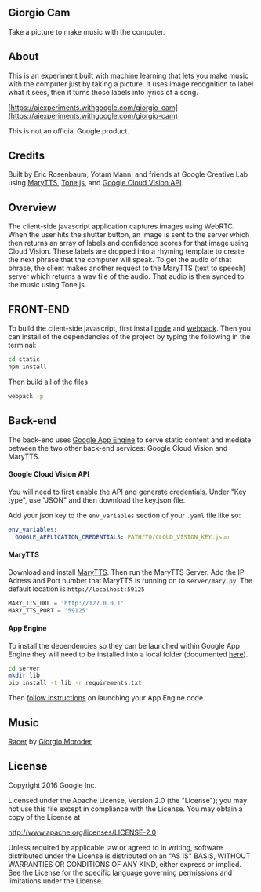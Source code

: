 ## Giorgio Cam
Take a picture to make music with the computer.

## About

This is an experiment built with machine learning that lets you make music with the computer just by taking a picture. It uses image recognition to label what it sees, then it turns those labels into lyrics of a song.

[https://aiexperiments.withgoogle.com/giorgio-cam](https://aiexperiments.withgoogle.com/giorgio-cam)

This is not an official Google product.

## Credits

Built by Eric Rosenbaum, Yotam Mann, and friends at Google Creative Lab using [MaryTTS](https://github.com/marytts/marytts), [Tone.js](https://github.com/Tonejs/Tone.js), and [Google Cloud Vision API](https://cloud.google.com/vision/).

## Overview

The client-side javascript application captures images using WebRTC. When the user hits the shutter button, an image is sent to the server which then returns an array of labels and confidence scores for that image using Cloud Vision. These labels are dropped into a rhyming template to create the next phrase that the computer will speak. To get the audio of that phrase, the client makes another request to the MaryTTS (text to speech) server which returns a wav file of the audio. That audio is then synced to the music using Tone.js.

## FRONT-END

To build the client-side javascript, first install [node](https://nodejs.org) and [webpack](https://webpack.github.io/). Then you can install of the dependencies of the project by typing the following in the terminal: 

```bash
cd static
npm install
```

Then build all of the files

```bash
webpack -p
```

## Back-end

The back-end uses [Google App Engine](https://cloud.google.com/appengine/) to serve static content and mediate between the two other back-end services: Google Cloud Vision and MaryTTS. 

#### Google Cloud Vision API

You will need to first enable the API and [generate credentials](https://cloud.google.com/vision/docs/common/auth). Under "Key type", use "JSON" and then download the key.json file. 

Add your json key to the `env_variables` section of your `.yaml` file like so:

```yaml
env_variables:
  GOOGLE_APPLICATION_CREDENTIALS: PATH/TO/CLOUD_VISION_KEY.json
```

#### MaryTTS

Download and install [MaryTTS](https://github.com/marytts/marytts). Then run the MaryTTS Server. Add the IP Adress and Port number that MaryTTS is running on to `server/mary.py`. The default location is `http://localhost:59125`

```python
MARY_TTS_URL = 'http://127.0.0.1'
MARY_TTS_PORT = '59125'
```

#### App Engine

To install the dependencies so they can be launched within Google App Engine they will need to be installed into a local folder (documented [here](https://cloud.google.com/appengine/docs/python/tools/using-libraries-python-27)).

```bash
cd server
mkdir lib
pip install -t lib -r requirements.txt
```

Then [follow instructions](https://cloud.google.com/appengine/docs/python/quickstart) on launching your App Engine code. 

## Music

[Racer](https://www.youtube.com/watch?v=YT0k99hCY5I) by [Giorgio Moroder](https://en.wikipedia.org/wiki/Giorgio_Moroder)


## License

Copyright 2016 Google Inc.

Licensed under the Apache License, Version 2.0 (the "License");
you may not use this file except in compliance with the License.
You may obtain a copy of the License at

http://www.apache.org/licenses/LICENSE-2.0

Unless required by applicable law or agreed to in writing, software
distributed under the License is distributed on an "AS IS" BASIS,
WITHOUT WARRANTIES OR CONDITIONS OF ANY KIND, either express or implied.
See the License for the specific language governing permissions and
limitations under the License.
